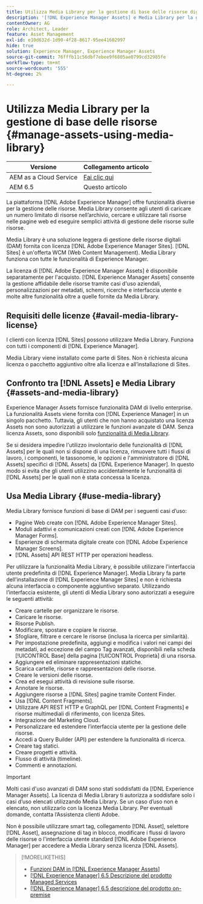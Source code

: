 ```yaml
---
title: Utilizza Media Library per la gestione di base delle risorse digitali
description: '[!DNL Experience Manager Assets] e Media Library per la gestione delle risorse.'
contentOwner: AG
role: Architect, Leader
feature: Asset Management
exl-id: e10d632d-1d90-4f28-8617-95ee41602997
hide: true
solution: Experience Manager, Experience Manager Assets
source-git-commit: 76fffb11c56dbf7ebee9f6805ae0799cd32985fe
workflow-type: tm+mt
source-wordcount: '555'
ht-degree: 2%

---
```



# Utilizza Media Library per la gestione di base delle risorse {#manage-assets-using-media-library}

| Versione | Collegamento articolo |
| -------- | ---------------------------- |
| AEM as a Cloud Service | [Fai clic qui](https://experienceleague.adobe.com/docs/experience-manager-cloud-service/content/assets/admin/medialibrary.html?lang=it) |
| AEM 6.5 | Questo articolo |

La piattaforma [!DNL Adobe Experience Manager] offre funzionalità diverse per la gestione delle risorse. Media Library consente agli utenti di caricare un numero limitato di risorse nell’archivio, cercare e utilizzare tali risorse nelle pagine web ed eseguire semplici attività di gestione delle risorse sulle risorse.

Media Library è una soluzione leggera di gestione delle risorse digitali (DAM) fornita con licenza [!DNL Adobe Experience Manager Sites]. [!DNL Sites] è un&#39;offerta WCM (Web Content Management). Media Library funziona con tutte le funzionalità di Experience Manager.

La licenza di [!DNL Adobe Experience Manager Assets] è disponibile separatamente per l&#39;acquisto. [!DNL Experience Manager Assets] consente la gestione affidabile delle risorse tramite casi d&#39;uso aziendali, personalizzazioni per metadati, schemi, ricerche e interfaccia utente e molte altre funzionalità oltre a quelle fornite da Media Library.

## Requisiti delle licenze {#avail-media-library-license}

I clienti con licenza [!DNL Sites] possono utilizzare Media Library. Funziona con tutti i componenti di [!DNL Experience Manager].

Media Library viene installato come parte di Sites. Non è richiesta alcuna licenza o pacchetto aggiuntivo oltre alla licenza e all’installazione di Sites.

## Confronto tra [!DNL Assets] e Media Library {#assets-and-media-library}

Experience Manager Assets fornisce funzionalità DAM di livello enterprise. La funzionalità Assets viene fornita con [!DNL Experience Manager] in un singolo pacchetto. Tuttavia, gli utenti che non hanno acquistato una licenza Assets non sono autorizzati a utilizzare le funzioni avanzate di DAM. Senza licenza Assets, sono disponibili solo [funzionalità di Media Library](#use-media-library).

Se si desidera impedire l&#39;utilizzo involontario delle funzionalità di [!DNL Assets] per le quali non si dispone di una licenza, rimuovere tutti i flussi di lavoro, i componenti, le tassonomie, le opzioni e l&#39;amministratore di [!DNL Assets] specifici di [!DNL Assets] da [!DNL Experience Manager]. In questo modo si evita che gli utenti utilizzino accidentalmente le funzionalità di [!DNL Assets] per le quali non è stata concessa la licenza.

## Usa Media Library {#use-media-library}

Media Library fornisce funzioni di base di DAM per i seguenti casi d’uso:

* Pagine Web create con [!DNL Adobe Experience Manager Sites].
* Moduli adattivi e comunicazioni creati con [!DNL Adobe Experience Manager Forms].
* Esperienze di schermata digitale create con [!DNL Adobe Experience Manager Screens].
* [!DNL Assets] API REST HTTP per operazioni headless.

<!--
 TBD: Remove this after confirmation. May need to merge this list with the list provided by PMs.
* Static renditions

-->

Per utilizzare la funzionalità Media Library, è possibile utilizzare l&#39;interfaccia utente predefinita di [!DNL Experience Manager]. Media Library fa parte dell&#39;installazione di [!DNL Experience Manager Sites] e non è richiesta alcuna interfaccia o componente aggiuntivo separato. Utilizzando l’interfaccia esistente, gli utenti di Media Library sono autorizzati a eseguire le seguenti attività:

* Creare cartelle per organizzare le risorse.
* Caricare le risorse.
* Risorse Publish.
* Modificare, spostare e copiare le risorse.
* Sfogliare, filtrare e cercare le risorse (inclusa la ricerca per similarità).
* Per impostazione predefinita, aggiungi e modifica i valori nei campi dei metadati, ad eccezione del campo Tag avanzati, disponibili nella scheda [!UICONTROL Base] della pagina [!UICONTROL Proprietà] di una risorsa.
* Aggiungere ed eliminare rappresentazioni statiche.
* Scarica cartelle, risorse e rappresentazioni delle risorse.
* Creare le versioni delle risorse.
* Crea ed esegui attività di revisione sulle risorse.
* Annotare le risorse.
* Aggiungere risorse a [!DNL Sites] pagine tramite Content Finder.
* Usa [!DNL Content Fragments].
* Utilizzare API REST HTTP e GraphQL per [!DNL Content Fragments] e risorse multimediali di riferimento, con licenza Sites.
* Integrazione del Marketing Cloud.
* Personalizzare ed estendere l’interfaccia utente per la gestione delle risorse.
* Accedi a Query Builder (API) per estendere la funzionalità di ricerca.
* Creare tag statici.
* Creare progetti e attività.
* Flusso di attività (timeline).
* Commenti e annotazioni.

<!-- TBD: Define exactly which basic Assets workflow are available for use with Media Library?

As per PM, we must avoid stating such a list, as we do not have a list that makes sense in Cloud Service.
-->

>[!IMPORTANT]
>
>Molti casi d&#39;uso avanzati di DAM sono stati soddisfatti da [!DNL Experience Manager Assets]. La licenza di Media Library ti autorizza a soddisfare solo i casi d’uso elencati utilizzando Media Library. Se un caso d’uso non è elencato, non utilizzarlo con la licenza Media Library. Per eventuali domande, contatta l’Assistenza clienti Adobe.

Non è possibile utilizzare smart tag, collegamento [!DNL Asset], selettore [!DNL Asset], assegnazione di tag in blocco, modificare i flussi di lavoro delle risorse o l&#39;interfaccia utente standard [!DNL Adobe Experience Manager] per accedere a Media Library senza licenza [!DNL Assets].

<!-- TBD: Add a CTA - how to contact Adobe for queries. -->

>[!MORELIKETHIS]
>
>* [Funzioni DAM in [!DNL Experience Manager Assets]](https://experienceleague.adobe.com/docs/experience-manager-65/assets/home.html?lang=it)
>* [[!DNL Experience Manager] 6.5 Descrizione del prodotto Managed Services](https://helpx.adobe.com/it/legal/product-descriptions/adobe-experience-manager-managed-services.html)
>* [[!DNL Experience Manager] 6.5 descrizione del prodotto on-premise](https://helpx.adobe.com/it/legal/product-descriptions/adobe-experience-manager-on-premise.html)
